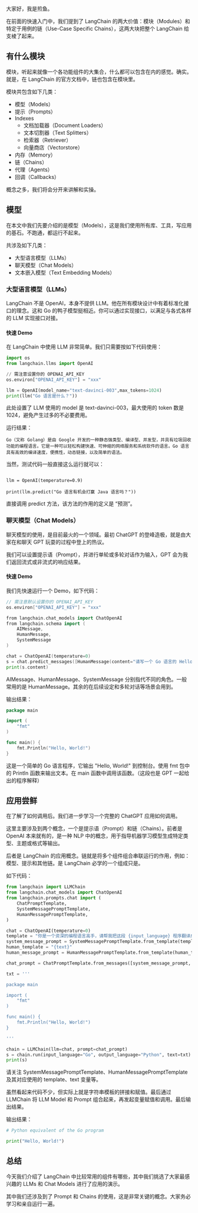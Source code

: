 大家好，我是煎鱼。

在前面的快速入门中，我们提到了 LangChain 的两大价值：模块（Modules）和特定于用例的链（Use-Case Specific Chains），这两大块把整个 LangChain 给支棱了起来。

## 有什么模块

模块，听起来就像一个各功能组件的大集合，什么都可以包含在内的感觉。确实。就是，在 LangChain 的官方文档中，链也包含在模块里。

模块共包含如下几类：
- 模型（Models）
- 提示（Prompts）
- Indexes
  - 文档加载器（Document Loaders）
  - 文本切割器（Text Splitters）
  - 检索器（Retriever）
  - 向量商店（Vectorstore）
- 内存（Memory）
- 链（Chains）
- 代理（Agents）
- 回调（Callbacks）

概念之多，我们将会分开来讲解和实操。

## 模型

在本文中我们先要介绍的是模型（Models），这是我们使用所有库、工具，写应用的基石。不跑通，都运行不起来。

共涉及如下几类：
- 大型语言模型（LLMs）
- 聊天模型（Chat Models）
- 文本嵌入模型（Text Embedding Models）

### 大型语言模型（LLMs）

LangChain 不是 OpenAI，本身不提供 LLM。他在所有模块设计中有着标准化接口的理念。这和 Go 的鸭子模型挺相近。你可以通过实现接口，以满足与各式各样的 LLM 实现接口对接。

#### 快速 Demo

在 LangChain 中使用 LLM 非常简单。我们只需要按如下代码使用：

```python
import os
from langchain.llms import OpenAI

// 需注意设置你的 OPENAI_API_KEY
os.environ["OPENAI_API_KEY"] = "xxx"

llm = OpenAI(model_name="text-davinci-003",max_tokens=1024)
print(llm("Go 语言是什么？"))
```

此处设置了 LLM 使用的 model 是 text-davinci-003，最大使用的 token 数是 1024，避免产生过多的不必要费用。

运行结果：

```
Go（又称 Golang）是由 Google 开发的一种静态强类型、编译型、并发型，并具有垃圾回收功能的编程语言。它是一种可以轻松构建快速、可伸缩的网络服务和系统软件的语言。Go 语言具有高效的编译速度，便携性，动态链接，以及简单的语法。
```

当然，测试代码一般直接这么运行就可以：

```

llm = OpenAI(temperature=0.9)

print(llm.predict("Go 语言有机会打赢 Java 语言吗？"))
```

直接调用 predict 方法，该方法的作用的定义是 “预测”。

### 聊天模型（Chat Models）

聊天模型的使用，是目前最火的一个领域。最初 ChatGPT 的登峰造极，就是由大家在和聊天 GPT 玩耍的过程中登上的热议。

我们可以设置提示语（Prompt），并进行单轮或多轮对话作为输入，GPT 会为我们返回流式或非流式的响应结果。

#### 快速 Demo

我们先快速运行一个 Demo，如下代码：

```go
// 需注意默认设置你的 OPENAI_API_KEY
os.environ["OPENAI_API_KEY"] = "xxx"

from langchain.chat_models import ChatOpenAI
from langchain.schema import (
    AIMessage,
    HumanMessage,
    SystemMessage
)

chat = ChatOpenAI(temperature=0)
s = chat.predict_messages([HumanMessage(content="请写一个 Go 语言的 Hello world 给我，希望可以高级一些！")])
print(s.content)
```

AIMessage、HumanMessage、SystemMessage 分别指代不同的角色。一般常用的是 HumanMessage。其余的在后续设定和多轮对话等场景会用到。

输出结果：

```go
package main

import (
	"fmt"
)

func main() {
	fmt.Println("Hello, World!")
}
```

这是一个简单的 Go 语言程序，它输出 "Hello, World!" 到控制台。使用 fmt 包中的 Println 函数来输出文本。在 main 函数中调用该函数。（这段也是 GPT 一起给出的程序解释）

## 应用尝鲜

在了解了如何调用后。我们进一步学习一个完整的 ChatGPT 应用如何调用。

这里主要涉及到两个概念，一个是提示语（Prompt）和链（Chains）。前者是 OpenAI 本来就有的，是一种 NLP 中的概念，用于指导机器学习模型生成特定类型、主题或格式等输出。

后者是 LangChain 的应用概念。链就是将多个组件组合串联运行的作用，例如：模型、提示和其他链。是 LangChain 必学的一个组成只是。

如下代码：

```python
from langchain import LLMChain
from langchain.chat_models import ChatOpenAI
from langchain.prompts.chat import (
    ChatPromptTemplate,
    SystemMessagePromptTemplate,
    HumanMessagePromptTemplate,
)

chat = ChatOpenAI(temperature=0)
template = "你是一个资深的编程语言高手，请帮我把这段 {input_language} 程序翻译成 {output_language} 程序。"
system_message_prompt = SystemMessagePromptTemplate.from_template(template)
human_template = "{text}"
human_message_prompt = HumanMessagePromptTemplate.from_template(human_template)

chat_prompt = ChatPromptTemplate.from_messages([system_message_prompt, human_message_prompt])

txt = '''

package main

import (
	"fmt"
)

func main() {
	fmt.Println("Hello, World!")
}

'''

chain = LLMChain(llm=chat, prompt=chat_prompt)
s = chain.run(input_language="Go", output_language="Python", text=txt)
print(s)
```

请关注 SystemMessagePromptTemplate、HumanMessagePromptTemplate 及其对应使用的 template、text 变量等。

虽然看起来代码不少，但实际上就是字符串模板的拼接和赋值。最后通过 LLMChain 将 LLM Model 和 Prompt 组合起来，再发起变量赋值和调用。最后输出结果。

输出结果：

```python
# Python equivalent of the Go program

print("Hello, World!")
```

## 总结

今天我们介绍了 LangChain 中比较常用的组件有哪些，其中我们挑选了大家最感兴趣的 LLMs 和 Chat Models 进行了应用的演示。

其中我们还涉及到了 Prompt 和 Chains 的使用，这是非常关键的概念。大家务必学习和亲自运行一遍。
